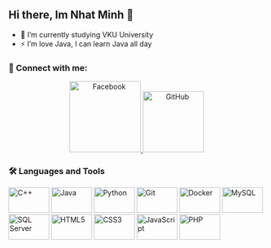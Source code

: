 ## Hi there, Im Nhat Minh 👋
- 🔭 I’m currently studying VKU University
- ⚡ I’m love Java, I can learn Java all day
### 🔗 Connect with me:
<p align="center">
  <a href="https://www.facebook.com/nhatminh.huynh.526438">
    <img
      src="https://img.shields.io/badge/Facebook-1877F2?style=flat&logo=facebook&logoColor=white"
      alt="Facebook"
      width="140" />
  </a>
  <a href="https://github.com/ohhMyVenuss">
    <img
      src="https://img.shields.io/badge/GitHub-181717?style=flat&logo=github&logoColor=white"
      alt="GitHub"
      width="120" />
  </a>
</p>


### 🛠️ Languages and Tools
<p>
  <img alt="C++" width="80" height="50" src="https://img.shields.io/badge/C++-00599C?style=flat&logo=c%2B%2B&logoColor=white"/>
  <img alt="Java" width="80" height="50" src="https://img.shields.io/badge/Java-ED8B00?style=flat&logo=java&logoColor=white"/>
  <img alt="Python" width="80" height="50" src="https://img.shields.io/badge/Python-3776AB?style=flat&logo=python&logoColor=white"/>
  <img alt="Git" width="80" height="50" src="https://img.shields.io/badge/Git-F05032?style=flat&logo=git&logoColor=white"/>
  <img alt="Docker"     width="80" height="50" src="https://img.shields.io/badge/Docker-2496ED?style=flat&logo=docker&logoColor=white"/>
<img alt="MySQL"      width="80" height="50" src="https://img.shields.io/badge/MySQL-4479A1?style=flat&logo=mysql&logoColor=white"/>
<img alt="SQL Server" width="80" height="50" src="https://img.shields.io/badge/SQL%20Server-CC2927?style=flat&logo=microsoft-sql-server&logoColor=white"/>
<img alt="HTML5"      width="80" height="50" src="https://img.shields.io/badge/HTML5-E34F26?style=flat&logo=html5&logoColor=white"/>
<img alt="CSS3"       width="80" height="50" src="https://img.shields.io/badge/CSS3-1572B6?style=flat&logo=css3&logoColor=white"/>
<img alt="JavaScript" width="80" height="50" src="https://img.shields.io/badge/JavaScript-F7DF1E?style=flat&logo=javascript&logoColor=black"/>
<img alt="PHP"        width="80" height="50" src="https://img.shields.io/badge/PHP-777BB4?style=flat&logo=php&logoColor=white"/>

</p>



